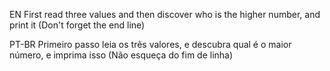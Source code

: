 EN
First read three values and then discover who is the higher number, and print it (Don't forget the end line)

PT-BR
Primeiro passo leia os três valores, e descubra qual é o maior número, e imprima isso (Não esqueça do fim de linha)